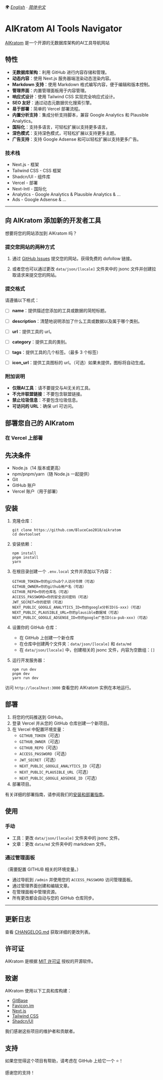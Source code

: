 🌍 *[English](README.md) ∙ [简体中文](README.zh.md)*

# AIKratom AI Tools Navigator

[AIKratom](https://aikratom.com/) 是一个开源的无数据库架构的AI工具导航网站

## 特性

- **无数据库架构**：利用 GitHub 进行内容存储和管理。
- **动态内容**：使用 Next.js 服务器端渲染动态渲染内容。
- **Markdown 支持**：使用 Markdown 格式编写内容，便于编辑和版本控制。
- **管理界面**：内置管理面板用于内容管理。
- **响应式设计**：使用 Tailwind CSS 实现完全响应式设计。
- **SEO 友好**：通过动态元数据优化搜索引擎。
- **易于部署**：简单的 Vercel 部署流程。
- **内置分析支持**：集成分析支持脚本，兼容 Google Analytics 和 Plausible Analytics。
- **国际化**：支持多语言，可轻松扩展以支持更多语言。
- **深色模式**：支持深色模式，可轻松扩展以支持更多主题。
- **广告支持**：支持 Google Adsense 和可以轻松扩展以支持更多广告。


### 技术栈
- Next.js - 框架
- Tailwind CSS - CSS 框架
- Shadcn/UI - 组件库
- Vercel - 部署
- Next-Intl - 国际化
- Analytics - Google Analytics & Plausible Analytics & ...
- Ads - Google Adsense & ...

---


## 向 AIKratom 添加新的开发者工具

想要将您的网站添加到 AIKratom 吗？

### 提交您网站的两种方式
1. 通过 [GitHub Issues](https://github.com/BluceCao2018/aikratom/issues) 提交您的网站，获得免费的 dofollow 链接。

2. 或者您也可以通过更改 `data/json/[locale]` 文件夹中的 jsonc 文件并创建拉取请求来提交您的网站。

### 提交格式

请遵循以下格式：
- [ ] **name**：提供描述您添加的工具或数据的简短标题。
- [ ] **description**：清楚地说明添加了什么工具或数据以及属于哪个类别。
- [ ] **url**：提供工具的 url。
- [ ] **category**：提供工具的类别。
- [ ] **tags**：提供工具的几个标签。（最多 3 个标签）
- [ ] **icon_url**：提供工具图标的 url。（可选）如果未提供，图标将自动生成。


### 附加说明
- **仅限AI工具**：请不要提交与AI无关的工具。
- **不允许联盟链接**：不要包含联盟链接。
- **禁止垃圾信息**：不要包含垃圾信息。
- **可访问的 URL**：确保 url 可访问。



## 部署您自己的 AIKratom

### 在 Vercel 上部署

## 先决条件

- Node.js（14 版本或更高）
- npm/pnpm/yarn（随 Node.js 一起提供）
- Git
- GitHub 账户
- Vercel 账户（用于部署）

## 安装

1. 克隆仓库：
   ```
   git clone https://github.com/BluceCao2018/aikratom
   cd devtoolset
   ```

2. 安装依赖：
   ```
   npm install
   pnpm install
   yarn
   ```

3. 在根目录创建一个 `.env.local` 文件并添加以下内容：
   ```
   GITHUB_TOKEN=你的github个人访问令牌（可选）
   GITHUB_OWNER=你的github用户名（可选）
   GITHUB_REPO=你的仓库名（可选）
   ACCESS_PASSWORD=你的安全访问密码（可选）
   JWT_SECRET=你的密钥（可选）
   NEXT_PUBLIC_GOOGLE_ANALYTICS_ID=你的google分析ID(G-xxx)（可选）
   NEXT_PUBLIC_PLAUSIBLE_URL=你的plausible数据域（可选）
   NEXT_PUBLIC_GOOGLE_ADSENSE_ID=你的google广告ID(ca-pub-xxx)（可选）
   ```

4. 设置你的 GitHub 仓库：
   - 在 GitHub 上创建一个新仓库
   - 在仓库中创建两个文件夹：`data/json/[locale]` 和 `data/md`
   - 在 `data/json/[locale]` 中，创建相关的 jsonc 文件，内容为空数组：`[]`

5. 运行开发服务器：
   ```
   npm run dev
   pnpm dev
   yarn run dev
   ```

访问 `http://localhost:3000` 查看您的 AIKratom 实例在本地运行。

## 部署

1. 将您的代码推送到 GitHub。
2. 登录 Vercel 并从您的 GitHub 仓库创建一个新项目。
3. 在 Vercel 中配置环境变量：
   - `GITHUB_TOKEN`（可选）
   - `GITHUB_OWNER`（可选）
   - `GITHUB_REPO`（可选）
   - `ACCESS_PASSWORD`（可选）
   - `JWT_SECRET`（可选）
   - `NEXT_PUBLIC_GOOGLE_ANALYTICS_ID`（可选）
   - `NEXT_PUBLIC_PLAUSIBLE_URL`（可选）
   - `NEXT_PUBLIC_GOOGLE_ADSENSE_ID`（可选）
4. 部署项目。

有关详细的部署指南，请参阅我们的[安装和部署指南](/data/md/deploy-own-devtoolset.md)。

## 使用
### 手动
- 工具：更改 `data/json/[locale]` 文件夹中的 jsonc 文件。
- 文章：更改 `data/md` 文件夹中的 markdown 文件。

### 通过管理面板
（需要配置 GITHUB 相关的环境变量。）
- 通过导航到 `/admin` 并使用您的 `ACCESS_PASSWORD` 访问管理面板。
- 通过管理界面创建和编辑文章。
- 在管理面板中管理资源。
- 所有更改都会自动与您的 GitHub 仓库同步。


---


## 更新日志
查看 [CHANGELOG.md](./CHANGELOG.md) 获取详细的更改列表。


## 许可证

AIKratom 是根据 [MIT 许可证](./LICENSE) 授权的开源软件。


## 致谢

AIKratom 使用以下工具和库构建：
- [GitBase](https://gitbase.app/) 
- [Favicon.im](https://favicon.im/) 
- [Next.js](https://nextjs.org/)
- [Tailwind CSS](https://tailwindcss.com/)
- [Shadcn/UI](https://ui.shadcn.com/)

我们感谢这些项目的维护者和贡献者。



## 支持 

如果您觉得这个项目有帮助，请考虑在 GitHub 上给它一个 ⭐！

感谢您的支持！

